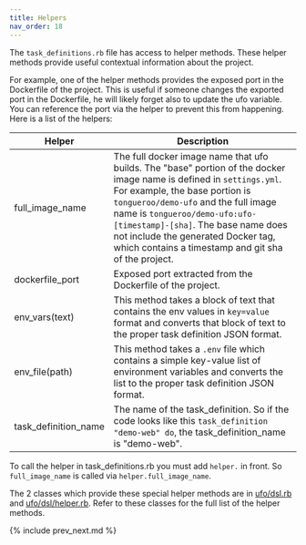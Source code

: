 ```yaml
---
title: Helpers
nav_order: 18
---
```


The `task_definitions.rb` file has access to helper methods. These helper methods provide useful contextual information about the project.

For example, one of the helper methods provides the exposed port in the Dockerfile of the project. This is useful if someone changes the exported port in the Dockerfile, he will likely forget also to update the ufo variable.  You can reference the port via the helper to prevent this from happening. Here is a list of the helpers:

Helper  | Description
------------- | -------------
full\_image\_name | The full docker image name that ufo builds. The "base" portion of the docker image name is defined in `settings.yml`. For example, the base portion is `tongueroo/demo-ufo` and the full image name is `tongueroo/demo-ufo:ufo-[timestamp]-[sha]`. The base name does not include the generated Docker tag, which contains a timestamp and git sha of the project.
dockerfile\_port | Exposed port extracted from the Dockerfile of the project. 
env_vars(text) | This method takes a block of text that contains the env values in `key=value` format and converts that block of text to the proper task definition JSON format.
env_file(path) | This method takes a `.env` file which contains a simple key-value list of environment variables and converts the list to the proper task definition JSON format.
task_definition_name | The name of the task_definition.  So if the code looks like this `task_definition "demo-web" do`, the task_definition_name is "demo-web".

To call the helper in task_definitions.rb you must add `helper.` in front.  So `full_image_name` is called via `helper.full_image_name`.

The 2 classes which provide these special helper methods are in [ufo/dsl.rb](https://github.com/tongueroo/ufo/blob/master/lib/ufo/dsl.rb) and [ufo/dsl/helper.rb](https://github.com/tongueroo/ufo/blob/master/lib/ufo/dsl/helper.rb). Refer to these classes for the full list of the helper methods.

{% include prev_next.md %}
